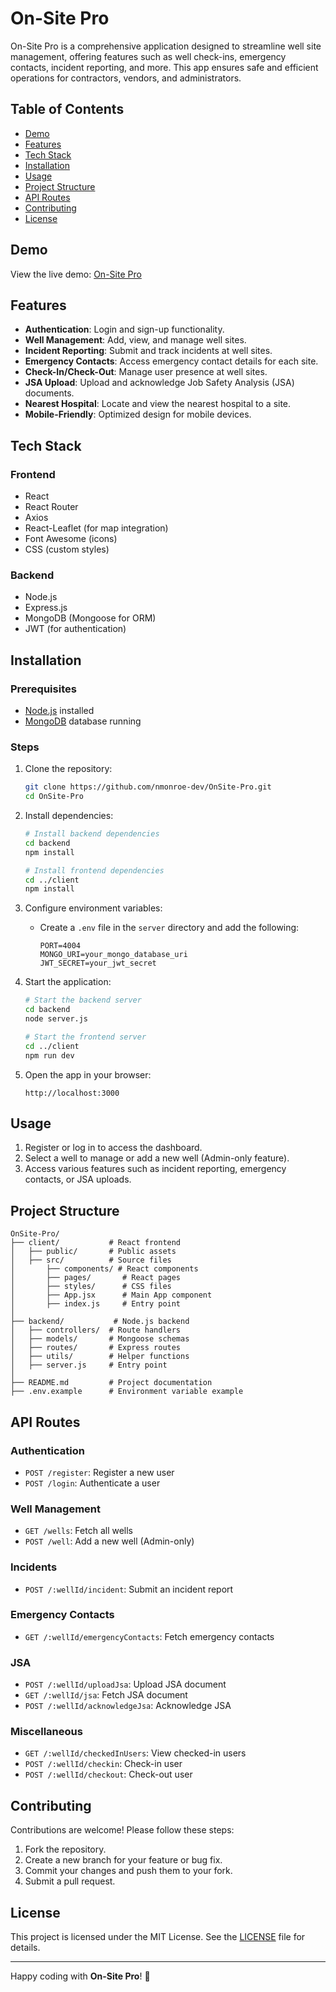 # On-Site Pro


On-Site Pro is a comprehensive application designed to streamline well site management, offering features such as well check-ins, emergency contacts, incident reporting, and more. This app ensures safe and efficient operations for contractors, vendors, and administrators.

## Table of Contents

- [Demo](#demo)
- [Features](#features)
- [Tech Stack](#tech-stack)
- [Installation](#installation)
- [Usage](#usage)
- [Project Structure](#project-structure)
- [API Routes](#api-routes)
- [Contributing](#contributing)
- [License](#license)

## Demo

View the live demo: [On-Site Pro](https://github.com/nmonroe-dev/OnSite-Pro.git)

## Features

- **Authentication**: Login and sign-up functionality.
- **Well Management**: Add, view, and manage well sites.
- **Incident Reporting**: Submit and track incidents at well sites.
- **Emergency Contacts**: Access emergency contact details for each site.
- **Check-In/Check-Out**: Manage user presence at well sites.
- **JSA Upload**: Upload and acknowledge Job Safety Analysis (JSA) documents.
- **Nearest Hospital**: Locate and view the nearest hospital to a site.
- **Mobile-Friendly**: Optimized design for mobile devices.

## Tech Stack

### Frontend
- React
- React Router
- Axios
- React-Leaflet (for map integration)
- Font Awesome (icons)
- CSS (custom styles)

### Backend
- Node.js
- Express.js
- MongoDB (Mongoose for ORM)
- JWT (for authentication)

## Installation

### Prerequisites
- [Node.js](https://nodejs.org/) installed
- [MongoDB](https://www.mongodb.com/) database running

### Steps

1. Clone the repository:
   ```bash
   git clone https://github.com/nmonroe-dev/OnSite-Pro.git
   cd OnSite-Pro
   ```

2. Install dependencies:
   ```bash
   # Install backend dependencies
   cd backend
   npm install

   # Install frontend dependencies
   cd ../client
   npm install
   ```

3. Configure environment variables:
   - Create a `.env` file in the `server` directory and add the following:
     ```env
     PORT=4004
     MONGO_URI=your_mongo_database_uri
     JWT_SECRET=your_jwt_secret
     ```

4. Start the application:
   ```bash
   # Start the backend server
   cd backend
   node server.js

   # Start the frontend server
   cd ../client
   npm run dev
   ```

5. Open the app in your browser:
   ```
   http://localhost:3000
   ```

## Usage

1. Register or log in to access the dashboard.
2. Select a well to manage or add a new well (Admin-only feature).
3. Access various features such as incident reporting, emergency contacts, or JSA uploads.

## Project Structure

```
OnSite-Pro/
├── client/           # React frontend
│   ├── public/       # Public assets
│   ├── src/          # Source files
│       ├── components/ # React components
│       ├── pages/       # React pages
│       ├── styles/      # CSS files
│       ├── App.jsx      # Main App component
│       ├── index.js     # Entry point
│
├── backend/           # Node.js backend
│   ├── controllers/  # Route handlers
│   ├── models/       # Mongoose schemas
│   ├── routes/       # Express routes
│   ├── utils/        # Helper functions
│   ├── server.js     # Entry point
│
├── README.md         # Project documentation
├── .env.example      # Environment variable example
```

## API Routes

### Authentication
- `POST /register`: Register a new user
- `POST /login`: Authenticate a user

### Well Management
- `GET /wells`: Fetch all wells
- `POST /well`: Add a new well (Admin-only)

### Incidents
- `POST /:wellId/incident`: Submit an incident report

### Emergency Contacts
- `GET /:wellId/emergencyContacts`: Fetch emergency contacts

### JSA
- `POST /:wellId/uploadJsa`: Upload JSA document
- `GET /:wellId/jsa`: Fetch JSA document
- `POST /:wellId/acknowledgeJsa`: Acknowledge JSA

### Miscellaneous
- `GET /:wellId/checkedInUsers`: View checked-in users
- `POST /:wellId/checkin`: Check-in user
- `POST /:wellId/checkout`: Check-out user

## Contributing

Contributions are welcome! Please follow these steps:

1. Fork the repository.
2. Create a new branch for your feature or bug fix.
3. Commit your changes and push them to your fork.
4. Submit a pull request.

## License

This project is licensed under the MIT License. See the [LICENSE](LICENSE) file for details.

---

Happy coding with **On-Site Pro**! 🚀
